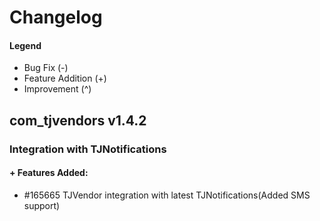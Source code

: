 # Changelog

#### Legend

- Bug Fix (-)
- Feature Addition (+)
- Improvement (^)

## com_tjvendors v1.4.2

### Integration with TJNotifications
#### + Features Added:
- #165665 TJVendor integration with latest TJNotifications(Added SMS support)
